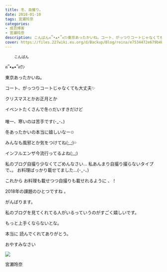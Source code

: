 ```yaml
---
title: 冬、自撮り。
date: 2018-01-10
tags: 宮瀬玲奈
categories: 
- 成员博客
- 宮瀬玲奈
description: こんばんฅ՞•ﻌ•՞ฅﾜﾝ東京あったかいね。コート、がっつりコートじゃなくても大丈夫✨クリスマスとかお正月とかイベントたくさんで冬⛄️だいすきだけど唯一、寒いのは苦手で...
cover: https://files.227wiki.eu.org/d/Backup/Blog/reina/e7534472e679b4b0e7985229b8ef8.jpg 
---
```


        こんばん

ฅ՞•ﻌ•՞ฅﾜﾝ



東京あったかいね。

コート、がっつりコートじゃなくても大丈夫✨





クリスマスとかお正月とか

イベントたくさんで冬⛄️だいすきだけど


唯一、寒いのは苦手です(･_･、)



冬あったかいの本当に嬉しいなー✩






みんなも風邪とか気をつけてね(;_;)💦


インフルエンザ今流行ってるよね(;_;)










私のブログ自撮り少なくてごめんなさい...
私あんまり自撮り撮らないタイプで、。
お料理ばっかり載せてました...(･_･、)




これから
お料理も載せつつ自撮りも載せれるように 、！

2018年の課題のひとつですね 。


がんばります。




私のブログを見てくれてる人がいるっていうのがすごく嬉しいです。


もっと上手くならないとな。







本当に
読んでくれてありがとう。



おやすみなさい




![](https://files.227wiki.eu.org/d/Backup/Blog/reina/e7534472e679b4b0e7985229b8ef8.jpg)





宮瀬玲奈


